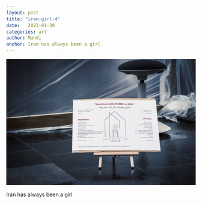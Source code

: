 ```yaml
---
layout: post
title: "iran-girl-4"
date:   2023-01-30
categories: art
author: Mahdi
anchor: Iran has always been a girl
---
```


![iran-girl-4](/img/arts/iran-girl-4.jpg)

<span class='image-details'>
Iran has always been a girl
</span>
